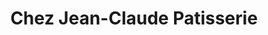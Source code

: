 ---
title: "Chez Jean-Claude Patisserie"
url: /perth/chez-jean-claude-patisserie/
shop: Bäckerei
---